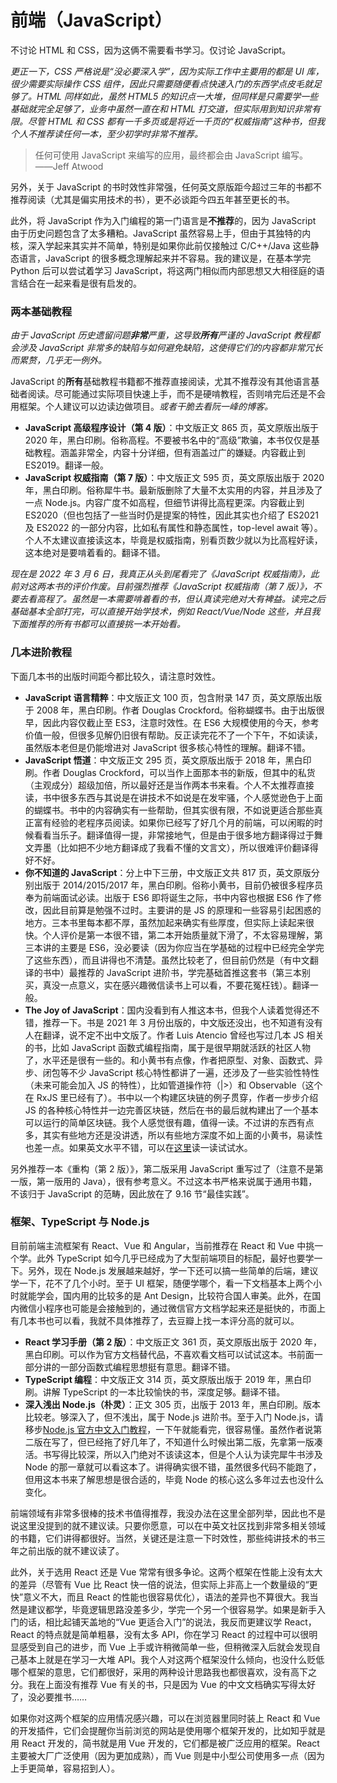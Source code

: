# 前端（JavaScript）

不讨论 HTML 和 CSS，因为这俩不需要看书学习。仅讨论 JavaScript。

_更正一下，CSS 严格说是“没必要深入学”，因为实际工作中主要用的都是 UI 库，很少需要实际操作 CSS 组件，因此只需要随便看点快速入门的东西学点皮毛就足够了。HTML 同样如此，虽然 HTML5 的知识点一大堆，但同样是只需要学一些基础就完全足够了，业务中虽然一直在和 HTML 打交道，但实际用到知识非常有限。尽管 HTML 和 CSS 都有一千多页或是将近一千页的“权威指南”这种书，但我个人不推荐读任何一本，至少初学时非常不推荐。_

> 任何可使用 JavaScript 来编写的应用，最终都会由 JavaScript 编写。——Jeff Atwood

另外，关于 JavaScript 的书时效性非常强，任何英文原版距今超过三年的书都不推荐阅读（尤其是偏实用技术的书），更不必谈距今四五年甚至更长的书。

此外，将 JavaScript 作为入门编程的第一门语言是**不推荐**的，因为 JavaScript 由于历史问题包含了太多糟粕。JavaScript 虽然容易上手，但由于其独特的内核，深入学起来其实并不简单，特别是如果你此前仅接触过 C/C++/Java 这些静态语言，JavaScript 的很多概念理解起来并不容易。我的建议是，在基本学完 Python 后可以尝试着学习 JavaScript，将这两门相似而内部思想又大相径庭的语言结合在一起来看是很有启发的。

### 两本基础教程

_由于 JavaScript 历史遗留问题**非常**严重，这导致**所有**严谨的 JavaScript 教程都会涉及 JavaScript 非常多的缺陷与如何避免缺陷，这使得它们的内容都非常冗长而累赘，几乎无一例外。_

JavaScript 的**所有**基础教程书籍都不推荐直接阅读，尤其不推荐没有其他语言基础者阅读。尽可能通过实际项目快速上手，而不是硬啃教程，否则啃完后还是不会用框架。个人建议可以边读边做项目。_或者干脆去看阮一峰的博客。_

- **JavaScript 高级程序设计（第 4 版）**：中文版正文 865 页，英文原版出版于 2020 年，黑白印刷。俗称高程。不要被书名中的“高级”欺骗，本书仅仅是基础教程。涵盖非常全，内容十分详细，但有涵盖过广的嫌疑。内容截止到 ES2019。翻译一般。
- **JavaScript 权威指南（第 7 版）**：中文版正文 595 页，英文原版出版于 2020 年，黑白印刷。俗称犀牛书。最新版删除了大量不太实用的内容，并且涉及了一点 Node.js。内容广度不如高程，但细节讲得比高程更深。内容截止到 ES2020（但也包括了一些当时仍是提案的特性，因此其实也介绍了 ES2021 及 ES2022 的一部分内容，比如私有属性和静态属性，top-level await 等）。个人不太建议直接读这本，毕竟是权威指南，别看页数少就以为比高程好读，这本绝对是要啃着看的。翻译不错。

_现在是 2022 年 3 月 6 日，我真正从头到尾看完了《JavaScript 权威指南》，此前对这两本书的评价作废。目前强烈推荐《JavaScript 权威指南（第 7 版）》，不要去看高程了。虽然是一本需要啃着看的书，但认真读完绝对大有裨益。读完之后基础基本全部打完，可以直接开始学技术，例如 React/Vue/Node 这些，并且我下面推荐的所有书都可以直接挑一本开始看。_

### 几本进阶教程

下面几本书的出版时间距今都比较久，请注意时效性。

- **JavaScript 语言精粹**：中文版正文 100 页，包含附录 147 页，英文原版出版于 2008 年，黑白印刷。作者 Douglas Crockford。俗称蝴蝶书。由于出版很早，因此内容仅截止至 ES3，注意时效性。在 ES6 大规模使用的今天，参考价值一般，但很多见解仍旧很有帮助。反正读完花不了一个下午，不如读读，虽然版本老但是仍能增进对 JavaScript 很多核心特性的理解。翻译不错。
- **JavaScript 悟道**：中文版正文 295 页，英文原版出版于 2018 年，黑白印刷。作者 Douglas Crockford，可以当作上面那本书的新版，但其中的私货（主观成分）超级加倍，所以最好还是当作两本书来看。个人不太推荐直接读，书中很多东西与其说是在讲技术不如说是在发牢骚，个人感觉逊色于上面的蝴蝶书。书中的内容确实有一些帮助，但其实很有限，不如说更适合那些真正富有经验的老程序员阅读。如果你已经写了好几个月的前端，可以闲暇的时候看看当乐子。翻译值得一提，非常接地气，但是由于很多地方翻译得过于舞文弄墨（比如把不少地方翻译成了我看不懂的文言文），所以很难评价翻译得好不好。
- **你不知道的 JavaScript**：分上中下三册，中文版正文共 817 页，英文原版分别出版于 2014/2015/2017 年，黑白印刷。俗称小黄书，目前仍被很多程序员奉为前端面试必读。出版于 ES6 即将诞生之际，书中内容也根据 ES6 作了修改，因此目前算是勉强不过时。主要讲的是 JS 的原理和一些容易引起困惑的地方。三本书里每本都不厚，虽然加起来确实有些厚度，但实际上读起来很快。个人评价是第一本很不错，第二本开始质量就下滑了，不太容易理解，第三本讲的主要是 ES6，没必要读（因为你应当在学基础的过程中已经完全学完了这些东西），而且讲得也不清楚。虽然比较老了，但目前仍然是（有中文翻译的书中）最推荐的 JavaScript 进阶书，学完基础首推这套书（第三本别买，真没一点意义，实在感兴趣微信读书上可以看，不要花冤枉钱）。翻译一般。
- **The Joy of JavaScript**：国内没看到有人推这本书，但我个人读着觉得还不错，推荐一下。书是 2021 年 3 月份出版的，中文版还没出，也不知道有没有人在翻译，说不定不出中文版了。作者 Luis Atencio 曾经也写过几本 JS 相关的书，比如 JavaScript 函数式编程指南，属于是很早期就活跃的社区人物了，水平还是很有一些的。和小黄书有点像，作者把原型、对象、函数式、异步、闭包等不少 JavaScript 核心特性都讲了一遍，还涉及了一些实验性特性（未来可能会加入 JS 的特性），比如管道操作符（|>）和 Observable（这个在 RxJS 里已经有了）。书中以一个构建区块链的例子贯穿，作者一步步介绍 JS 的各种核心特性并一边完善区块链，然后在书的最后就构建出了一个基本可以运行的简单区块链。我个人感觉很有趣，值得一读。不过讲的东西有点多，其实有些地方还是没讲透，所以有些地方深度不如上面的小黄书，易读性也差一点。如果英文水平不错，可以在[这里](https://link.zhihu.com/?target=https%3A//learning.oreilly.com/library/view/the-joy-of/9781617295867/)读一读试试水。

另外推荐一本《重构（第 2 版）》，第二版采用 JavaScript 重写过了（注意不是第一版，第一版用的 Java），很有参考意义。不过这本书严格来说属于通用书籍，不该归于 JavaScript 的范畴，因此放在了 9.16 节“最佳实践”。

### 框架、TypeScript 与 Node.js

目前前端主流框架有 React、Vue 和 Angular，当前推荐在 React 和 Vue 中挑一个学。此外 TypeScript 如今几乎已经成为了大型前端项目的标配，最好也要学一下。另外，现在 Node.js 发展越来越好，学一下还可以搞一些简单的后端，建议学一下，花不了几个小时。至于 UI 框架，随便学哪个，看一下文档基本上两个小时就能学会，国内用的比较多的是 Ant Design，比较符合国人审美。此外，在国内微信小程序也可能是会接触到的，通过微信官方文档学起来还是挺快的，市面上有几本书也可以看，我就不具体推荐了，去豆瓣上找一本评分高的就可以。

- **React 学习手册（第 2 版）**：中文版正文 361 页，英文原版出版于 2020 年，黑白印刷。可以作为官方文档替代品，不喜欢看文档可以试试这本。书前面一部分讲的一部分函数式编程思想挺有意思。翻译不错。
- **TypeScript 编程**：中文版正文 314 页，英文原版出版于 2019 年，黑白印刷。讲解 TypeScript 的一本比较愉快的书，深度足够。翻译不错。
- **深入浅出 Node.js（朴灵）**：正文 305 页，出版于 2013 年，黑白印刷。版本比较老。够深入了，但不浅出，属于 Node.js 进阶书。至于入门 Node.js，请移步[Node.js 官方中文入门教程](http://nodejs.cn/learn/introduction-to-nodejs)，一下午就能看完，很容易懂。虽然作者说第二版在写了，但已经拖了好几年了，不知道什么时候出第二版，先拿第一版凑活。书写得比较深，所以入门绝对不该读这本，但是个人认为读完犀牛书涉及 Node 的那一章就可以看这本了。讲得确实很不错，虽然很多代码不能跑了，但用这本书来了解思想是很合适的，毕竟 Node 的核心这么多年过去也没什么变化。

前端领域有非常多很棒的技术书值得推荐，我没办法在这里全部列举，因此也不是说这里没提到的就不建议读。只要你愿意，可以在中英文社区找到非常多相关领域的书籍，它们讲得都很好。当然，关键还是注意一下时效性，那些纯讲技术的书三年之前出版的就不建议读了。

此外，关于选用 React 还是 Vue 常常有很多争论。这两个框架在性能上没有太大的差异（尽管有 Vue 比 React 快一倍的说法，但实际上非高上一个数量级的“更快”意义不大，而且 React 的性能也很容易优化），语法的差异也不算很大。我当然是建议都学，毕竟逻辑思路没差多少，学完一个另一个很容易学。如果是新手入门的话，相比起铺天盖地的“Vue 更适合入门”的说法，我反而更建议学 React，React 的特点就是简单粗暴，没有太多 API，你在学习 React 的过程中可以很明显感受到自己的进步，而 Vue 上手或许稍微简单一些，但稍微深入后就会发现自己基本上就是在学习一大堆 API。我个人对这两个框架没什么倾向，也没什么贬低哪个框架的意思，它们都很好，采用的两种设计思路我也都很喜欢，没有高下之分。我在上面没有推荐 Vue 有关的书，只是因为 Vue 的中文文档确实写得太好了，没必要推书……

如果你对这两个框架的应用情况感兴趣，可以在浏览器里同时装上 React 和 Vue 的开发插件，它们会提醒你当前浏览的网站是使用哪个框架开发的，比如知乎就是用 React 开发的，简书就是用 Vue 开发的，它们都是被广泛应用的框架。React 主要被大厂广泛使用（因为更加成熟），而 Vue 则是中小型公司使用多一点（因为上手更简单，容易招到人）。
